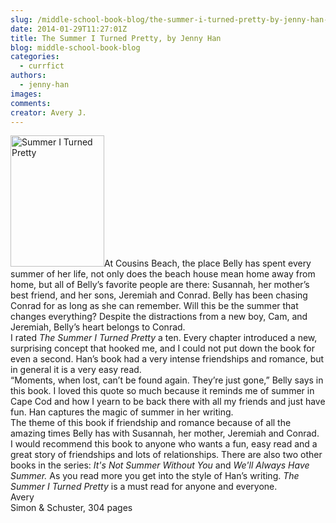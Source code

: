 ```yaml
---
slug: /middle-school-book-blog/the-summer-i-turned-pretty-by-jenny-han-2
date: 2014-01-29T11:27:01Z
title: The Summer I Turned Pretty, by Jenny Han
blog: middle-school-book-blog
categories:
  - currfict
authors:
  - jenny-han
images:
comments:
creator: Avery J.
---
```


<img src="https//d202m5krfqbpi5.cloudfront.net/books/1361666855l/5821978.jpg" alt="Summer I Turned Pretty" width="150" height="210" class="alignleft size-thumbnail wp-image-803"/>At Cousins Beach, the place Belly has spent every summer of her life, not only does the beach house mean home away from home, but all of Belly’s favorite people are there: Susannah, her mother’s best friend, and her sons, Jeremiah and Conrad. Belly has been chasing Conrad for as long as she can remember. Will this be the summer that changes everything? Despite the distractions from a new boy, Cam, and Jeremiah, Belly’s heart belongs to Conrad.<br />I rated <em>The Summer I Turned Pretty</em> a ten. Every chapter introduced a new, surprising concept that hooked me, and I could not put down the book for even a second. Han’s book had a very intense friendships and romance, but in general it is a very easy read.<br />“Moments, when lost, can’t be found again. They’re just gone,” Belly says in this book. I loved this quote so much because it reminds me of summer in Cape Cod and how I yearn to be back there with all my friends and just have fun. Han captures the magic of summer in her writing.<br />The theme of this book if friendship and romance because of all the amazing times Belly has with Susannah, her mother, Jeremiah and Conrad.<br />I would recommend this book to anyone who wants a fun, easy read and a great story of friendships and lots of relationships. There are also two other books in the series: <em>It's Not Summer Without You </em>and<em> We'll Always Have Summer.</em> As you read more you get into the style of Han’s writing. <em>The Summer I Turned Pretty</em> is a must read for anyone and everyone.<br />Avery<br />Simon &amp; Schuster, 304 pages
